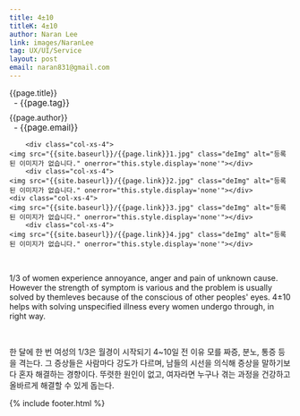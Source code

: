 ```yaml
---
title: 4±10
titleK: 4±10
author: Naran Lee
link: images/NaranLee
tag: UX/UI/Service
layout: post
email: naran831@gmail.com
---	
```


<div class="container">

<div class="deDep">
{{page.title}}<br>
<p style="font-size:15px; margin:0px; padding:0px 0px 0px 8px; margin:0px 0px 8px 0px;">- {{page.tag}}</p>
{{page.author}}<br>
<p style="font-size:15px; margin:0px; padding:0px 0px 0px 8px;">- {{page.email}}</p>
</div>


<div class="row" class="imgcolor">
	
		<div class="col-xs-4">
	<img src="{{site.baseurl}}/{{page.link}}1.jpg" class="deImg" alt="등록된 이미지가 없습니다." onerror="this.style.display='none'"></div>
		<div class="col-xs-4">
	<img src="{{site.baseurl}}/{{page.link}}2.jpg" class="deImg" alt="등록된 이미지가 없습니다." onerror="this.style.display='none'"></div>
	<div class="col-xs-4">
	<img src="{{site.baseurl}}/{{page.link}}3.jpg" class="deImg" alt="등록된 이미지가 없습니다." onerror="this.style.display='none'"></div>
		<div class="col-xs-4">
	<img src="{{site.baseurl}}/{{page.link}}4.jpg" class="deImg" alt="등록된 이미지가 없습니다." onerror="this.style.display='none'"></div>
	
</div>
<br>

<div class="det lato">



1/3 of women experience annoyance, anger and pain of unknown cause. However the strength of symptom is various and the problem is usually solved by themleves because of the conscious of other peoples' eyes. 4±10 helps with solving unspecified illness every women undergo through, in right way.




</div>

<br>

<div class="noto">

한 달에 한 번 여성의 1/3은 월경이 시작되기 4~10일 전 이유 모를 짜증, 분노, 통증 등을 격는다. 그 증상들은 사람마다 강도가 다르며, 남들의 시선을 의식해 증상을 말하기보다 혼자 해결하는 경향이다. 뚜렷한 원인이 없고, 여자라면 누구나 겪는 과정을 건강하고 올바르게 해결할 수 있게 돕는다.


</div>
{% include footer.html %} 